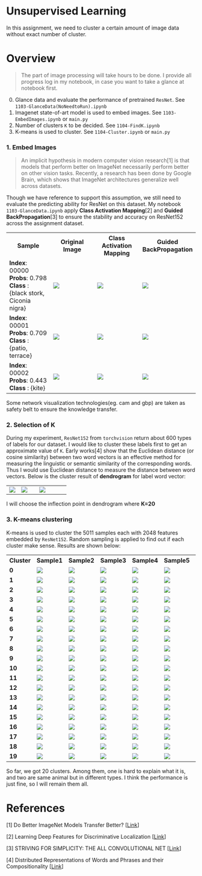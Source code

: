 # Unsupervised Learning

In this assignment, we need to cluster a certain amount of image data without exact number of cluster.


# Overview
> The part of image processing will take hours to be done. I provide all progress log in my notebook, in case you want to take a glance at notebook first.

0. Glance data and evaluate the performance of pretrained `ResNet`. See `1103-GlanceData(NoNeedtoRun).ipynb`
1. Imagenet state-of-art model is used to embed images. See `1103-EmbedImages.ipynb` or `main.py`
2. Number of clusters `K` to be decided. See `1104-FindK.ipynb`
3. K-means is used to cluster. See `1104-Cluster.ipynb` or `main.py`



### 1. Embed Images
> An implicit hypothesis in modern computer vision research[1] is that models that perform better on ImageNet necessarily perform better on other vision tasks. 
Recently, a research has been done by Google Brain, which shows that ImageNet architectures generalize well across datasets. 

Though we have reference to support this assumption, we still need to evaluate the predicting ability for ResNet on this dataset.
My notebook `1103-GlanceData.ipynb` apply **Class Activation Mapping**[2] and **Guided BackPropagation**[3] to ensure the stability and accuracy on ResNet152 across the assignment dataset.

<table border=0 >
    <tbody>
        <tr>
            <th align="center" valign="center">  <b>Sample</b> </th>
            <th align="center" valign="center"> <b>Original Image</b></th>
            <th align="center" valign="center"> <b>Class Activation Mapping</b></th>
            <th align="center" valign="center"> <b>Guided BackPropagation</b></th>
        </tr>
        <tr>
            <td align="left" valign="center" width="25%">  <b>Index</b>: 00000 <br />   <b>Probs</b>: 0.798<br />   <b>Class </b>: {black stork, Ciconia nigra}  </td>
            <td width="25%"> <img src="https://github.com/sysu-zjw/MSBD-2018Fall/blob/master/img/5002A3_00000.jpg"> </td>
            <td width="25%"> <img src="https://github.com/sysu-zjw/MSBD-2018Fall/blob/master/img/5002A3_00000_cam.png"> </td>
            <td width="25%"> <img src="https://github.com/sysu-zjw/MSBD-2018Fall/blob/master/img/5002A3_00000_gbp.png"> </td>
        </tr>
        <tr>
            <td align="left" valign="center" width="25%">  <b>Index</b>: 00001 <br />   <b>Probs</b>: 0.709<br />   <b>Class </b>: {patio, terrace}  </td>
            <td width="25%"> <img src="https://github.com/sysu-zjw/MSBD-2018Fall/blob/master/img/5002A3_00001.jpg"> </td>
            <td width="25%"> <img src="https://github.com/sysu-zjw/MSBD-2018Fall/blob/master/img/5002A3_00001_cam.png"> </td>
            <td width="25%"> <img src="https://github.com/sysu-zjw/MSBD-2018Fall/blob/master/img/5002A3_00001_gbp.png"> </td>
        </tr>
        <tr>
            <td align="left" valign="center" width="25%">  <b>Index</b>: 00002 <br />   <b>Probs</b>: 0.443<br />   <b>Class </b>: {kite}  </td>
            <td width="25%"> <img src="https://github.com/sysu-zjw/MSBD-2018Fall/blob/master/img/5002A3_00002.jpg"> </td>
            <td width="25%"> <img src="https://github.com/sysu-zjw/MSBD-2018Fall/blob/master/img/5002A3_00002_cam.png"> </td>
            <td width="25%"> <img src="https://github.com/sysu-zjw/MSBD-2018Fall/blob/master/img/5002A3_00002_gbp.png"> </td>
        </tr>
    </tbody>
</table>


Some network visualization technologies(eg. cam and gbp) are taken as safety belt to ensure the knowledge transfer.


### 2. Selection of K
During my experiment, `ResNet152` from `torchvision` return about 600 types of labels for our dataset. I would like to cluster these labels first to get an approximate value of `K`. Early works[4] show that the Euclidean distance (or cosine similarity) between two word vectors is an effective method for measuring the linguistic or semantic similarity of the corresponding words. Thus I would use Euclidean distance to measure the distance between word vectors. Below is the cluster result of **dendrogram** for label word vector: 

<table border=0 >
    <tbody>
        <tr>
            <td width="20%" > <img src="https://github.com/sysu-zjw/MSBD-2018Fall/blob/master/img/5002A3_Dendrogram500.png"> </td>
            <td width="30%"> <img src="https://github.com/sysu-zjw/MSBD-2018Fall/blob/master/img/5002A3_Dendrogram200.png"> </td>
            <td width="50%"> <img src="https://github.com/sysu-zjw/MSBD-2018Fall/blob/master/img/5002A3_Dendrogram100.png"> </td>
        </tr>
    </tbody>
</table>

I will choose the inflection point in dendrogram where **K=20**

### 3. K-means clustering
K-means is used to cluster the 5011 samples each with 2048 features embedded by `ResNet152`. 
Random sampling is applied to find out if each cluster make sense. Results are shown below:

<table border=0 >
    <tbody>
        <tr>
            <th align="center" valign="center" width="10%">  <b>Cluster</b> </th>
            <th align="center" valign="center" width="15%"> <b>Sample1</b></th>
            <th align="center" valign="center" width="15%"> <b>Sample2</b></th>
            <th align="center" valign="center" width="15%"> <b>Sample3</b></th>
            <th align="center" valign="center" width="15%"> <b>Sample4</b></th>
            <th align="center" valign="center" width="15%"> <b>Sample5</b></th>
            <th align="center" valign="center" width="15%"> <b>Interpret</b></th>
        </tr>
        <tr>
            <td align="left" valign="center" width="10%">  <b> 0 </b>
            <td width="15%" > <img src="https://github.com/sysu-zjw/MSBD-2018Fall/blob/master/img/5002A3/5002A3_label0_Image2060.jpg"> </td>
            <td width="15%" > <img src="https://github.com/sysu-zjw/MSBD-2018Fall/blob/master/img/5002A3/5002A3_label0_Image2579.jpg"> </td>
            <td width="15%" > <img src="https://github.com/sysu-zjw/MSBD-2018Fall/blob/master/img/5002A3/5002A3_label0_Image3264.jpg"> </td>
            <td width="15%"> <img src="https://github.com/sysu-zjw/MSBD-2018Fall/blob/master/img/5002A3/5002A3_label0_Image4673.jpg"> </td>
            <td width="15%"> <img src="https://github.com/sysu-zjw/MSBD-2018Fall/blob/master/img/5002A3/5002A3_label0_Image1248.jpg"> </td>
            <td align="left" valign="center" width="15%">  <b> Horse </b>
        </tr>
        <tr>
            <td align="left" valign="center" width="10%">  <b> 1 </b>
            <td width="15%" > <img src="https://github.com/sysu-zjw/MSBD-2018Fall/blob/master/img/5002A3/5002A3_label1_Image3706.jpg"> </td>
            <td width="15%" > <img src="https://github.com/sysu-zjw/MSBD-2018Fall/blob/master/img/5002A3/5002A3_label1_Image4938.jpg"> </td>
            <td width="15%" > <img src="https://github.com/sysu-zjw/MSBD-2018Fall/blob/master/img/5002A3/5002A3_label1_Image1311.jpg"> </td>
            <td width="15%"> <img src="https://github.com/sysu-zjw/MSBD-2018Fall/blob/master/img/5002A3/5002A3_label1_Image1164.jpg"> </td>
            <td width="15%"> <img src="https://github.com/sysu-zjw/MSBD-2018Fall/blob/master/img/5002A3/5002A3_label1_Image1999.jpg"> </td>
            <td align="left" valign="center" width="15%">  <b> Bus </b>
        </tr>
        <tr>
            <td align="left" valign="center" width="10%">  <b> 2 </b>
            <td width="15%" > <img src="https://github.com/sysu-zjw/MSBD-2018Fall/blob/master/img/5002A3/5002A3_label2_Image2677.jpg"> </td>
            <td width="15%" > <img src="https://github.com/sysu-zjw/MSBD-2018Fall/blob/master/img/5002A3/5002A3_label2_Image3504.jpg"> </td>
            <td width="15%" > <img src="https://github.com/sysu-zjw/MSBD-2018Fall/blob/master/img/5002A3/5002A3_label2_Image802.jpg"> </td>
            <td width="15%"> <img src="https://github.com/sysu-zjw/MSBD-2018Fall/blob/master/img/5002A3/5002A3_label2_Image2026.jpg"> </td>
            <td width="15%"> <img src="https://github.com/sysu-zjw/MSBD-2018Fall/blob/master/img/5002A3/5002A3_label2_Image3615.jpg"> </td>
            <td align="left" valign="center" width="15%">  <b> Human </b>
        </tr>
        <tr>
            <td align="left" valign="center" width="10%">  <b> 3 </b>
            <td width="15%" > <img src="https://github.com/sysu-zjw/MSBD-2018Fall/blob/master/img/5002A3/5002A3_label3_Image4852.jpg"> </td>
            <td width="15%" > <img src="https://github.com/sysu-zjw/MSBD-2018Fall/blob/master/img/5002A3/5002A3_label3_Image4297.jpg"> </td>
            <td width="15%" > <img src="https://github.com/sysu-zjw/MSBD-2018Fall/blob/master/img/5002A3/5002A3_label3_Image3100.jpg"> </td>
            <td width="15%"> <img src="https://github.com/sysu-zjw/MSBD-2018Fall/blob/master/img/5002A3/5002A3_label3_Image4053.jpg"> </td>
            <td width="15%"> <img src="https://github.com/sysu-zjw/MSBD-2018Fall/blob/master/img/5002A3/5002A3_label3_Image4270.jpg"> </td>
            <td align="left" valign="center" width="15%">  <b> Plane </b>
        </tr>
                <tr>
            <td align="left" valign="center" width="10%">  <b> 4 </b>
            <td width="15%" > <img src="https://github.com/sysu-zjw/MSBD-2018Fall/blob/master/img/5002A3/5002A3_label4_Image2639.jpg"> </td>
            <td width="15%" > <img src="https://github.com/sysu-zjw/MSBD-2018Fall/blob/master/img/5002A3/5002A3_label4_Image1949.jpg"> </td>
            <td width="15%" > <img src="https://github.com/sysu-zjw/MSBD-2018Fall/blob/master/img/5002A3/5002A3_label4_Image879.jpg"> </td>
            <td width="15%"> <img src="https://github.com/sysu-zjw/MSBD-2018Fall/blob/master/img/5002A3/5002A3_label4_Image4773.jpg"> </td>
            <td width="15%"> <img src="https://github.com/sysu-zjw/MSBD-2018Fall/blob/master/img/5002A3/5002A3_label4_Image4345.jpg"> </td>
            <td align="left" valign="center" width="15%">  <b> Ship </b>
        </tr>
                <tr>
            <td align="left" valign="center" width="10%">  <b> 5 </b>
            <td width="15%" > <img src="https://github.com/sysu-zjw/MSBD-2018Fall/blob/master/img/5002A3/5002A3_label5_Image2028.jpg"> </td>
            <td width="15%" > <img src="https://github.com/sysu-zjw/MSBD-2018Fall/blob/master/img/5002A3/5002A3_label5_Image4614.jpg"> </td>
            <td width="15%" > <img src="https://github.com/sysu-zjw/MSBD-2018Fall/blob/master/img/5002A3/5002A3_label5_Image2051.jpg"> </td>
            <td width="15%"> <img src="https://github.com/sysu-zjw/MSBD-2018Fall/blob/master/img/5002A3/5002A3_label5_Image168.jpg"> </td>
            <td width="15%"> <img src="https://github.com/sysu-zjw/MSBD-2018Fall/blob/master/img/5002A3/5002A3_label5_Image3916.jpg"> </td>
            <td align="left" valign="center" width="15%">  <b> Table </b>
        </tr>
                <tr>
            <td align="left" valign="center" width="10%">  <b> 6 </b>
            <td width="15%" > <img src="https://github.com/sysu-zjw/MSBD-2018Fall/blob/master/img/5002A3/5002A3_label6_Image809.jpg"> </td>
            <td width="15%" > <img src="https://github.com/sysu-zjw/MSBD-2018Fall/blob/master/img/5002A3/5002A3_label6_Image4074.jpg"> </td>
            <td width="15%" > <img src="https://github.com/sysu-zjw/MSBD-2018Fall/blob/master/img/5002A3/5002A3_label6_Image4097.jpg"> </td>
            <td width="15%"> <img src="https://github.com/sysu-zjw/MSBD-2018Fall/blob/master/img/5002A3/5002A3_label6_Image3949.jpg"> </td>
            <td width="15%"> <img src="https://github.com/sysu-zjw/MSBD-2018Fall/blob/master/img/5002A3/5002A3_label6_Image3335.jpg"> </td>
            <td align="left" valign="center" width="15%">  <b> Motorcycle </b>
        </tr>
                        <tr>
            <td align="left" valign="center" width="10%">  <b> 7 </b>
            <td width="15%" > <img src="https://github.com/sysu-zjw/MSBD-2018Fall/blob/master/img/5002A3/5002A3_label7_Image2178.jpg"> </td>
            <td width="15%" > <img src="https://github.com/sysu-zjw/MSBD-2018Fall/blob/master/img/5002A3/5002A3_label7_Image3426.jpg"> </td>
            <td width="15%" > <img src="https://github.com/sysu-zjw/MSBD-2018Fall/blob/master/img/5002A3/5002A3_label7_Image1333.jpg"> </td>
            <td width="15%"> <img src="https://github.com/sysu-zjw/MSBD-2018Fall/blob/master/img/5002A3/5002A3_label7_Image3923.jpg"> </td>
            <td width="15%"> <img src="https://github.com/sysu-zjw/MSBD-2018Fall/blob/master/img/5002A3/5002A3_label7_Image2950.jpg"> </td>
            <td align="left" valign="center" width="15%">  <b> Chair </b>
        </tr>
                        <tr>
            <td align="left" valign="center" width="10%">  <b> 8 </b>
            <td width="15%" > <img src="https://github.com/sysu-zjw/MSBD-2018Fall/blob/master/img/5002A3/5002A3_label8_Image1500.jpg"> </td>
            <td width="15%" > <img src="https://github.com/sysu-zjw/MSBD-2018Fall/blob/master/img/5002A3/5002A3_label8_Image3987.jpg"> </td>
            <td width="15%" > <img src="https://github.com/sysu-zjw/MSBD-2018Fall/blob/master/img/5002A3/5002A3_label8_Image729.jpg"> </td>
            <td width="15%"> <img src="https://github.com/sysu-zjw/MSBD-2018Fall/blob/master/img/5002A3/5002A3_label8_Image4342.jpg"> </td>
            <td width="15%"> <img src="https://github.com/sysu-zjw/MSBD-2018Fall/blob/master/img/5002A3/5002A3_label8_Image79.jpg"> </td>
            <td align="left" valign="center" width="15%">  <b> ? </b>
        </tr>
                        <tr>
            <td align="left" valign="center" width="10%">  <b> 9 </b>
            <td width="15%" > <img src="https://github.com/sysu-zjw/MSBD-2018Fall/blob/master/img/5002A3/5002A3_label9_Image451.jpg"> </td>
            <td width="15%" > <img src="https://github.com/sysu-zjw/MSBD-2018Fall/blob/master/img/5002A3/5002A3_label9_Image2148.jpg"> </td>
            <td width="15%" > <img src="https://github.com/sysu-zjw/MSBD-2018Fall/blob/master/img/5002A3/5002A3_label9_Image3478.jpg"> </td>
            <td width="15%"> <img src="https://github.com/sysu-zjw/MSBD-2018Fall/blob/master/img/5002A3/5002A3_label9_Image3863.jpg"> </td>
            <td width="15%"> <img src="https://github.com/sysu-zjw/MSBD-2018Fall/blob/master/img/5002A3/5002A3_label9_Image1677.jpg"> </td>
            <td align="left" valign="center" width="15%">  <b> Screen </b>
        </tr>
                        <tr>
            <td align="left" valign="center" width="10%">  <b> 10 </b>
            <td width="15%" > <img src="https://github.com/sysu-zjw/MSBD-2018Fall/blob/master/img/5002A3/5002A3_label10_Image2370.jpg"> </td>
            <td width="15%" > <img src="https://github.com/sysu-zjw/MSBD-2018Fall/blob/master/img/5002A3/5002A3_label10_Image1912.jpg"> </td>
            <td width="15%" > <img src="https://github.com/sysu-zjw/MSBD-2018Fall/blob/master/img/5002A3/5002A3_label10_Image4546.jpg"> </td>
            <td width="15%"> <img src="https://github.com/sysu-zjw/MSBD-2018Fall/blob/master/img/5002A3/5002A3_label10_Image3743.jpg"> </td>
            <td width="15%"> <img src="https://github.com/sysu-zjw/MSBD-2018Fall/blob/master/img/5002A3/5002A3_label10_Image2287.jpg"> </td>
            <td align="left" valign="center" width="15%">  <b> Plant </b>
        </tr>
                                <tr>
            <td align="left" valign="center" width="10%">  <b> 11 </b>
            <td width="15%" > <img src="https://github.com/sysu-zjw/MSBD-2018Fall/blob/master/img/5002A3/5002A3_label11_Image4068.jpg"> </td>
            <td width="15%" > <img src="https://github.com/sysu-zjw/MSBD-2018Fall/blob/master/img/5002A3/5002A3_label11_Image3904.jpg"> </td>
            <td width="15%" > <img src="https://github.com/sysu-zjw/MSBD-2018Fall/blob/master/img/5002A3/5002A3_label11_Image4002.jpg"> </td>
            <td width="15%"> <img src="https://github.com/sysu-zjw/MSBD-2018Fall/blob/master/img/5002A3/5002A3_label11_Image1664.jpg"> </td>
            <td width="15%"> <img src="https://github.com/sysu-zjw/MSBD-2018Fall/blob/master/img/5002A3/5002A3_label11_Image3721.jpg"> </td>
            <td align="left" valign="center" width="15%">  <b> Board/Building? </b>
        </tr>
                                <tr>
            <td align="left" valign="center" width="10%">  <b> 12 </b>
            <td width="15%" > <img src="https://github.com/sysu-zjw/MSBD-2018Fall/blob/master/img/5002A3/5002A3_label12_Image4838.jpg"> </td>
            <td width="15%" > <img src="https://github.com/sysu-zjw/MSBD-2018Fall/blob/master/img/5002A3/5002A3_label12_Image4405.jpg"> </td>
            <td width="15%" > <img src="https://github.com/sysu-zjw/MSBD-2018Fall/blob/master/img/5002A3/5002A3_label12_Image3399.jpg"> </td>
            <td width="15%"> <img src="https://github.com/sysu-zjw/MSBD-2018Fall/blob/master/img/5002A3/5002A3_label12_Image386.jpg"> </td>
            <td width="15%"> <img src="https://github.com/sysu-zjw/MSBD-2018Fall/blob/master/img/5002A3/5002A3_label12_Image2869.jpg"> </td>
            <td align="left" valign="center" width="15%">  <b> Train </b>
        </tr>
                               <tr>
            <td align="left" valign="center" width="10%">  <b> 13 </b>
            <td width="15%" > <img src="https://github.com/sysu-zjw/MSBD-2018Fall/blob/master/img/5002A3/5002A3_label13_Image2511.jpg"> </td>
            <td width="15%" > <img src="https://github.com/sysu-zjw/MSBD-2018Fall/blob/master/img/5002A3/5002A3_label13_Image2046.jpg"> </td>
            <td width="15%" > <img src="https://github.com/sysu-zjw/MSBD-2018Fall/blob/master/img/5002A3/5002A3_label13_Image3774.jpg"> </td>
            <td width="15%"> <img src="https://github.com/sysu-zjw/MSBD-2018Fall/blob/master/img/5002A3/5002A3_label13_Image486.jpg"> </td>
            <td width="15%"> <img src="https://github.com/sysu-zjw/MSBD-2018Fall/blob/master/img/5002A3/5002A3_label13_Image4376.jpg"> </td>
            <td align="left" valign="center" width="15%">  <b> Bike </b>
        </tr>
                               <tr>
            <td align="left" valign="center" width="10%">  <b> 14 </b>
            <td width="15%" > <img src="https://github.com/sysu-zjw/MSBD-2018Fall/blob/master/img/5002A3/5002A3_label14_Image510.jpg"> </td>
            <td width="15%" > <img src="https://github.com/sysu-zjw/MSBD-2018Fall/blob/master/img/5002A3/5002A3_label14_Image3604.jpg"> </td>
            <td width="15%" > <img src="https://github.com/sysu-zjw/MSBD-2018Fall/blob/master/img/5002A3/5002A3_label14_Image2058.jpg"> </td>
            <td width="15%"> <img src="https://github.com/sysu-zjw/MSBD-2018Fall/blob/master/img/5002A3/5002A3_label14_Image3423.jpg"> </td>
            <td width="15%"> <img src="https://github.com/sysu-zjw/MSBD-2018Fall/blob/master/img/5002A3/5002A3_label14_Image1490.jpg"> </td>
            <td align="left" valign="center" width="15%">  <b> Dog (terrier)</b>
        </tr>
                               <tr>
            <td align="left" valign="center" width="10%">  <b> 15 </b>
            <td width="15%" > <img src="https://github.com/sysu-zjw/MSBD-2018Fall/blob/master/img/5002A3/5002A3_label15_Image1070.jpg"> </td>
            <td width="15%" > <img src="https://github.com/sysu-zjw/MSBD-2018Fall/blob/master/img/5002A3/5002A3_label15_Image1732.jpg"> </td>
            <td width="15%" > <img src="https://github.com/sysu-zjw/MSBD-2018Fall/blob/master/img/5002A3/5002A3_label15_Image4728.jpg"> </td>
            <td width="15%"> <img src="https://github.com/sysu-zjw/MSBD-2018Fall/blob/master/img/5002A3/5002A3_label15_Image2134.jpg"> </td>
            <td width="15%"> <img src="https://github.com/sysu-zjw/MSBD-2018Fall/blob/master/img/5002A3/5002A3_label15_Image635.jpg"> </td>
            <td align="left" valign="center" width="15%">  <b> Dog (whippet) </b>
        </tr>
                               <tr>
            <td align="left" valign="center" width="10%">  <b> 16 </b>
            <td width="15%" > <img src="https://github.com/sysu-zjw/MSBD-2018Fall/blob/master/img/5002A3/5002A3_label16_Image4834.jpg"> </td>
            <td width="15%" > <img src="https://github.com/sysu-zjw/MSBD-2018Fall/blob/master/img/5002A3/5002A3_label16_Image2005.jpg"> </td>
            <td width="15%" > <img src="https://github.com/sysu-zjw/MSBD-2018Fall/blob/master/img/5002A3/5002A3_label16_Image1945.jpg"> </td>
            <td width="15%"> <img src="https://github.com/sysu-zjw/MSBD-2018Fall/blob/master/img/5002A3/5002A3_label16_Image4030.jpg"> </td>
            <td width="15%"> <img src="https://github.com/sysu-zjw/MSBD-2018Fall/blob/master/img/5002A3/5002A3_label16_Image4389.jpg"> </td>
            <td align="left" valign="center" width="15%">  <b> Car </b>
        </tr>
                               <tr>
            <td align="left" valign="center" width="10%">  <b> 17 </b>
            <td width="15%" > <img src="https://github.com/sysu-zjw/MSBD-2018Fall/blob/master/img/5002A3/5002A3_label17_Image2043.jpg"> </td>
            <td width="15%" > <img src="https://github.com/sysu-zjw/MSBD-2018Fall/blob/master/img/5002A3/5002A3_label17_Image120.jpg"> </td>
            <td width="15%" > <img src="https://github.com/sysu-zjw/MSBD-2018Fall/blob/master/img/5002A3/5002A3_label17_Image4581.jpg"> </td>
            <td width="15%"> <img src="https://github.com/sysu-zjw/MSBD-2018Fall/blob/master/img/5002A3/5002A3_label17_Image3982.jpg"> </td>
            <td width="15%"> <img src="https://github.com/sysu-zjw/MSBD-2018Fall/blob/master/img/5002A3/5002A3_label17_Image760.jpg"> </td>
            <td align="left" valign="center" width="15%">  <b> Sheep/Cow </b>
        </tr>
                               <tr>
            <td align="left" valign="center" width="10%">  <b> 18 </b>
            <td width="15%" > <img src="https://github.com/sysu-zjw/MSBD-2018Fall/blob/master/img/5002A3/5002A3_label18_Image600.jpg"> </td>
            <td width="15%" > <img src="https://github.com/sysu-zjw/MSBD-2018Fall/blob/master/img/5002A3/5002A3_label18_Image3051.jpg"> </td>
            <td width="15%" > <img src="https://github.com/sysu-zjw/MSBD-2018Fall/blob/master/img/5002A3/5002A3_label18_Image4683.jpg"> </td>
            <td width="15%"> <img src="https://github.com/sysu-zjw/MSBD-2018Fall/blob/master/img/5002A3/5002A3_label18_Image4931.jpg"> </td>
            <td width="15%"> <img src="https://github.com/sysu-zjw/MSBD-2018Fall/blob/master/img/5002A3/5002A3_label18_Image2398.jpg"> </td>
            <td align="left" valign="center" width="15%">  <b> Bike </b>
        </tr>
                                <tr>
            <td align="left" valign="center" width="10%">  <b> 19 </b>
            <td width="15%" > <img src="https://github.com/sysu-zjw/MSBD-2018Fall/blob/master/img/5002A3/5002A3_label19_Image3411.jpg"> </td>
            <td width="15%" > <img src="https://github.com/sysu-zjw/MSBD-2018Fall/blob/master/img/5002A3/5002A3_label19_Image2637.jpg"> </td>
            <td width="15%" > <img src="https://github.com/sysu-zjw/MSBD-2018Fall/blob/master/img/5002A3/5002A3_label19_Image392.jpg"> </td>
            <td width="15%"> <img src="https://github.com/sysu-zjw/MSBD-2018Fall/blob/master/img/5002A3/5002A3_label19_Image3266.jpg"> </td>
            <td width="15%"> <img src="https://github.com/sysu-zjw/MSBD-2018Fall/blob/master/img/5002A3/5002A3_label19_Image4242.jpg"> </td>
            <td align="left" valign="center" width="15%">  <b> Cat </b>
        </tr>
    </tbody>
</table>

So far, we got 20 clusters. Among them, one is hard to explain what it is, and two are same animal but in different types. I think the performance is just fine, so I will remain them all.



# References

[1] Do Better ImageNet Models Transfer Better? [[Link](https://arxiv.org/pdf/1805.08974.pdf)]

[2] Learning Deep Features for Discriminative Localization [[Link](https://arxiv.org/pdf/1512.04150.pdf)]

[3] STRIVING FOR SIMPLICITY: THE ALL CONVOLUTIONAL NET [[Link](https://arxiv.org/pdf/1412.6806.pdf)]

[4] Distributed Representations of Words and Phrases and their Compositionality [[Link](http://papers.nips.cc/paper/5021-distributed-representations-of-words-and-phrases-and-their-compositionality.pdf)]